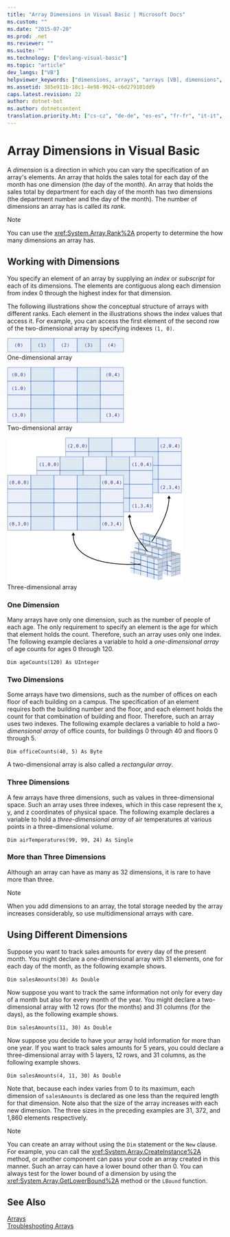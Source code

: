 ```yaml
---
title: "Array Dimensions in Visual Basic | Microsoft Docs"
ms.custom: ""
ms.date: "2015-07-20"
ms.prod: .net
ms.reviewer: ""
ms.suite: ""
ms.technology: ["devlang-visual-basic"]
ms.topic: "article"
dev_langs: ["VB"]
helpviewer_keywords: ["dimensions, arrays", "arrays [VB], dimensions", "arrays [VB], rectangular", "arrays [VB], rank", "rectangular arrays [VB]", "ranking, arrays"]
ms.assetid: 385e911b-18c1-4e98-9924-c6d279101dd9
caps.latest.revision: 22
author: dotnet-bot
ms.author: dotnetcontent
translation.priority.ht: ["cs-cz", "de-de", "es-es", "fr-fr", "it-it", "ja-jp", "ko-kr", "pl-pl", "pt-br", "ru-ru", "tr-tr", "zh-cn", "zh-tw"]
---
```

# Array Dimensions in Visual Basic
A *dimension* is a direction in which you can vary the specification of an array's elements. An array that holds the sales total for each day of the month has one dimension (the day of the month). An array that holds the sales total by department for each day of the month has two dimensions (the department number and the day of the month). The number of dimensions an array has is called its *rank*.  
  
> [!NOTE]
>  You can use the <xref:System.Array.Rank%2A> property to determine the how many dimensions an array has.  
  
## Working with Dimensions  
 You specify an element of an array by supplying an *index* or *subscript* for each of its dimensions. The elements are contiguous along each dimension from index 0 through the highest index for that dimension.  
  
 The following illustrations show the conceptual structure of arrays with different ranks. Each element in the illustrations shows the index values that access it. For example, you can access the first element of the second row of the two-dimensional array by specifying indexes `(1, 0)`.  
  
 ![Graphic diagram of one&#45;dimensional array](../../../../visual-basic/programming-guide/language-features/arrays/media/arrayexdimone.gif "ArrayExDimOne")  
One-dimensional array  
  
 ![Graphic diagram of two&#45;dimensional array](../../../../visual-basic/programming-guide/language-features/arrays/media/arrayexdimtwo.gif "ArrayExDimTwo")  
Two-dimensional array  
  
 ![Graphic diagram of three&#45;dimensional array](../../../../visual-basic/programming-guide/language-features/arrays/media/arrayexdimthree.gif "ArrayExDimThree")  
Three-dimensional array  
  
### One Dimension  
 Many arrays have only one dimension, such as the number of people of each age. The only requirement to specify an element is the age for which that element holds the count. Therefore, such an array uses only one index. The following example declares a variable to hold a *one-dimensional array* of age counts for ages 0 through 120.  
  
```  
Dim ageCounts(120) As UInteger  
```  
  
### Two Dimensions  
 Some arrays have two dimensions, such as the number of offices on each floor of each building on a campus. The specification of an element requires both the building number and the floor, and each element holds the count for that combination of building and floor. Therefore, such an array uses two indexes. The following example declares a variable to hold a *two-dimensional array* of office counts, for buildings 0 through 40 and floors 0 through 5.  
  
```  
Dim officeCounts(40, 5) As Byte  
```  
  
 A two-dimensional array is also called a *rectangular array*.  
  
### Three Dimensions  
 A few arrays have three dimensions, such as values in three-dimensional space. Such an array uses three indexes, which in this case represent the x, y, and z coordinates of physical space. The following example declares a variable to hold a *three-dimensional array* of air temperatures at various points in a three-dimensional volume.  
  
```  
Dim airTemperatures(99, 99, 24) As Single  
```  
  
### More than Three Dimensions  
 Although an array can have as many as 32 dimensions, it is rare to have more than three.  
  
> [!NOTE]
>  When you add dimensions to an array, the total storage needed by the array increases considerably, so use multidimensional arrays with care.  
  
## Using Different Dimensions  
 Suppose you want to track sales amounts for every day of the present month. You might declare a one-dimensional array with 31 elements, one for each day of the month, as the following example shows.  
  
```  
Dim salesAmounts(30) As Double  
```  
  
 Now suppose you want to track the same information not only for every day of a month but also for every month of the year. You might declare a two-dimensional array with 12 rows (for the months) and 31 columns (for the days), as the following example shows.  
  
```  
Dim salesAmounts(11, 30) As Double  
```  
  
 Now suppose you decide to have your array hold information for more than one year. If you want to track sales amounts for 5 years, you could declare a three-dimensional array with 5 layers, 12 rows, and 31 columns, as the following example shows.  
  
```  
Dim salesAmounts(4, 11, 30) As Double  
```  
  
 Note that, because each index varies from 0 to its maximum, each dimension of `salesAmounts` is declared as one less than the required length for that dimension. Note also that the size of the array increases with each new dimension. The three sizes in the preceding examples are 31, 372, and 1,860 elements respectively.  
  
> [!NOTE]
>  You can create an array without using the `Dim` statement or the `New` clause. For example, you can call the <xref:System.Array.CreateInstance%2A> method, or another component can pass your code an array created in this manner. Such an array can have a lower bound other than 0. You can always test for the lower bound of a dimension by using the <xref:System.Array.GetLowerBound%2A> method or the `LBound` function.  
  
## See Also  
 [Arrays](../../../../visual-basic/programming-guide/language-features/arrays/index.md)   
 [Troubleshooting Arrays](../../../../visual-basic/programming-guide/language-features/arrays/troubleshooting-arrays.md)